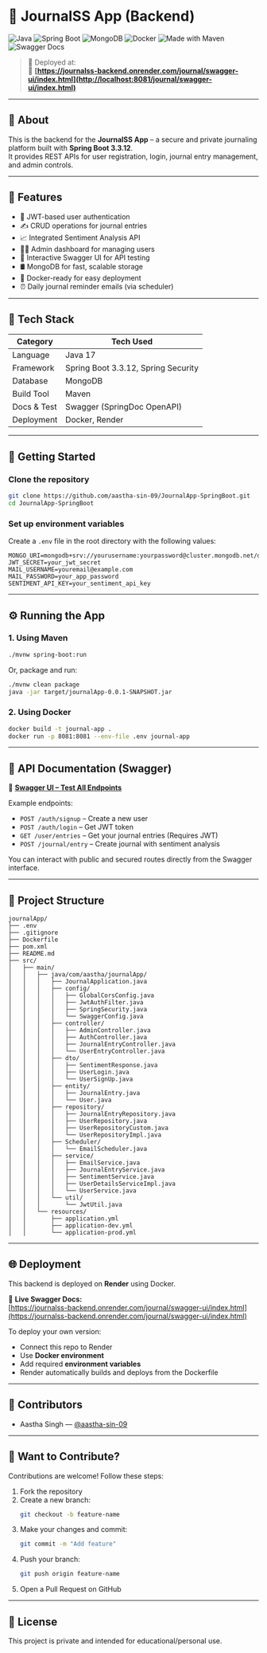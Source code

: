
# 📝 JournalSS App (Backend)

![Java](https://img.shields.io/badge/Java-17-blue?logo=java)
![Spring Boot](https://img.shields.io/badge/Spring%20Boot-3.3.12-brightgreen?logo=springboot)
![MongoDB](https://img.shields.io/badge/MongoDB-Database-success?logo=mongodb)
![Docker](https://img.shields.io/badge/Dockerized-%E2%9C%94-blue?logo=docker)
![Made with Maven](https://img.shields.io/badge/Build-Maven-FF5733?logo=apachemaven)
![Swagger Docs](https://img.shields.io/badge/API-Swagger_UI-yellow?logo=swagger)

> 🚧 Deployed at:  
> 🔗 **[https://journalss-backend.onrender.com/journal/swagger-ui/index.html](http://localhost:8081/journal/swagger-ui/index.html)**
---

## 📖 About

This is the backend for the **JournalSS App** – a secure and private journaling platform built with **Spring Boot 3.3.12**.  
It provides REST APIs for user registration, login, journal entry management, and admin controls.

---

## 🚀 Features

- 🔐 JWT-based user authentication
- ✍️ CRUD operations for journal entries
- 📈 Integrated Sentiment Analysis API
- 👩‍💼 Admin dashboard for managing users
- 📄 Interactive Swagger UI for API testing
- 🛢️ MongoDB for fast, scalable storage
- 🐳 Docker-ready for easy deployment
- ⏰ Daily journal reminder emails (via scheduler)

---

## 🧱 Tech Stack

| Category      | Tech Used                           |
|---------------|-------------------------------------|
| Language      | Java 17                             |
| Framework     | Spring Boot 3.3.12, Spring Security |
| Database      | MongoDB                             |
| Build Tool    | Maven                               |
| Docs & Test   | Swagger (SpringDoc OpenAPI)         |
| Deployment    | Docker, Render                      |

---

## 🧪 Getting Started

### Clone the repository

```bash
git clone https://github.com/aastha-sin-09/JournalApp-SpringBoot.git
cd JournalApp-SpringBoot
```

### Set up environment variables

Create a `.env` file in the root directory with the following values:

```env
MONGO_URI=mongodb+srv://yourusername:yourpassword@cluster.mongodb.net/dbname
JWT_SECRET=your_jwt_secret
MAIL_USERNAME=youremail@example.com
MAIL_PASSWORD=your_app_password
SENTIMENT_API_KEY=your_sentiment_api_key
```

---

## ⚙️ Running the App

### 1. Using Maven

```bash
./mvnw spring-boot:run
```

Or, package and run:

```bash
./mvnw clean package
java -jar target/journalApp-0.0.1-SNAPSHOT.jar
```

### 2. Using Docker

```bash
docker build -t journal-app .
docker run -p 8081:8081 --env-file .env journal-app
```

---

## 📄 API Documentation (Swagger)

🔗 **[Swagger UI – Test All Endpoints](http://localhost:8081/journal/swagger-ui/index.html)**

Example endpoints:
- `POST /auth/signup` – Create a new user
- `POST /auth/login` – Get JWT token
- `GET /user/entries` – Get your journal entries (Requires JWT)
- `POST /journal/entry` – Create journal with sentiment analysis

You can interact with public and secured routes directly from the Swagger interface.

---

## 🧱 Project Structure

```
journalApp/
├── .env
├── .gitignore
├── Dockerfile
├── pom.xml
├── README.md
├── src/
│   ├── main/
│   │   ├── java/com/aastha/journalApp/
│   │   │   ├── JournalApplication.java
│   │   │   ├── config/
│   │   │   │   ├── GlobalCorsConfig.java
│   │   │   │   ├── JwtAuthFilter.java
│   │   │   │   ├── SpringSecurity.java
│   │   │   │   └── SwaggerConfig.java
│   │   │   ├── controller/
│   │   │   │   ├── AdminController.java
│   │   │   │   ├── AuthController.java
│   │   │   │   ├── JournalEntryController.java
│   │   │   │   └── UserEntryController.java
│   │   │   ├── dto/
│   │   │   │   ├── SentimentResponse.java
│   │   │   │   ├── UserLogin.java
│   │   │   │   └── UserSignUp.java
│   │   │   ├── entity/
│   │   │   │   ├── JournalEntry.java
│   │   │   │   └── User.java
│   │   │   ├── repository/
│   │   │   │   ├── JournalEntryRepository.java
│   │   │   │   ├── UserRepository.java
│   │   │   │   ├── UserRepositoryCustom.java
│   │   │   │   └── UserRepositoryImpl.java
│   │   │   ├── Scheduler/
│   │   │   │   └── EmailScheduler.java
│   │   │   ├── service/
│   │   │   │   ├── EmailService.java
│   │   │   │   ├── JournalEntryService.java
│   │   │   │   ├── SentimentService.java
│   │   │   │   ├── UserDetailsServiceImpl.java
│   │   │   │   └── UserService.java
│   │   │   └── util/
│   │   │       └── JwtUtil.java
│   │   └── resources/
│   │       ├── application.yml
│   │       ├── application-dev.yml
│   │       └── application-prod.yml
```

---

## 🌐 Deployment

This backend is deployed on **Render** using Docker.

🔗 **Live Swagger Docs:**  
[https://journalss-backend.onrender.com/journal/swagger-ui/index.html](https://journalss-backend.onrender.com/journal/swagger-ui/index.html)

To deploy your own version:
- Connect this repo to Render
- Use **Docker environment**
- Add required **environment variables**
- Render automatically builds and deploys from the Dockerfile
---

## 🤝 Contributors

- Aastha Singh — [@aastha-sin-09](https://github.com/aastha-sin-09)

---

## 🧩 Want to Contribute?

Contributions are welcome! Follow these steps:

1. Fork the repository
2. Create a new branch:  
   ```bash
   git checkout -b feature-name
   ```
3. Make your changes and commit:
   ```bash
   git commit -m "Add feature"
   ```
4. Push your branch:
   ```bash
   git push origin feature-name
   ```
5. Open a Pull Request on GitHub


---

## 📜 License

This project is private and intended for educational/personal use.

